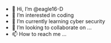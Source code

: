 - 👋 Hi, I’m @eagle16-D
- 👀 I’m interested in coding
- 🌱 I’m currently learning cyber security
- 💞️ I’m looking to collaborate on ...
- 📫 How to reach me ...

<!---
eagle16-D/eagle16-D is a ✨ special ✨ repository because its `README.md` (this file) appears on your GitHub profile.
You can click the Preview link to take a look at your changes.
--->
